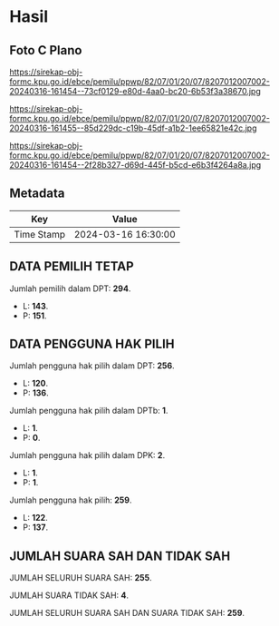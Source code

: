 # Hasil

## Foto C Plano

https://sirekap-obj-formc.kpu.go.id/ebce/pemilu/ppwp/82/07/01/20/07/8207012007002-20240316-161454--73cf0129-e80d-4aa0-bc20-6b53f3a38670.jpg

https://sirekap-obj-formc.kpu.go.id/ebce/pemilu/ppwp/82/07/01/20/07/8207012007002-20240316-161455--85d229dc-c19b-45df-a1b2-1ee65821e42c.jpg

https://sirekap-obj-formc.kpu.go.id/ebce/pemilu/ppwp/82/07/01/20/07/8207012007002-20240316-161454--2f28b327-d69d-445f-b5cd-e6b3f4264a8a.jpg


## Metadata

| Key        | Value               |
| ---------- | ------------------- |
| Time Stamp | 2024-03-16 16:30:00 |


## DATA PEMILIH TETAP

Jumlah pemilih dalam DPT: **294**.
 * L: **143**.
 * P: **151**.

## DATA PENGGUNA HAK PILIH

Jumlah pengguna hak pilih dalam DPT: **256**.
 * L: **120**.
 * P: **136**.

Jumlah pengguna hak pilih dalam DPTb: **1**.
 * L: **1**.
 * P: **0**.

Jumlah pengguna hak pilih dalam DPK: **2**.
 * L: **1**.
 * P: **1**.

Jumlah pengguna hak pilih: **259**.
 * L: **122**.
 * P: **137**.

## JUMLAH SUARA SAH DAN TIDAK SAH

JUMLAH SELURUH SUARA SAH: **255**.

JUMLAH SUARA TIDAK SAH: **4**.

JUMLAH SELURUH SUARA SAH DAN SUARA TIDAK SAH: **259**.


